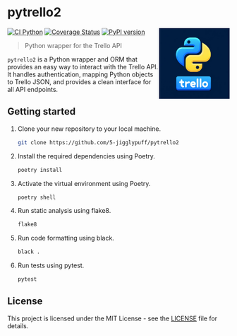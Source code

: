 # pytrello2

<img src="./assets/pytrello2.png" width="160" height="160" align="right">

[![CI Python](https://github.com/5-jigglypuff/pytrello2/actions/workflows/ci-python.yml/badge.svg?branch=master)](https://github.com/5-jigglypuff/pytrello2/actions/workflows/ci-python.yml) 
[![Coverage Status](https://coveralls.io/repos/github/5-jigglypuff/pytrello2/badge.svg?branch=master)](https://coveralls.io/github/5-jigglypuff/pytrello2?branch=master) 
[![PyPI version](https://badge.fury.io/py/pytrello2.svg)](https://badge.fury.io/py/pytrello2)

> Python wrapper for the Trello API

`pytrello2` is a Python wrapper and ORM that provides an easy way to interact with the Trello API. It handles authentication, mapping Python objects to Trello JSON, and provides a clean interface for all API endpoints.

## Getting started

1. Clone your new repository to your local machine.
    ```bash
    git clone https://github.com/5-jigglypuff/pytrello2
    ```
2. Install the required dependencies using Poetry.
    ```bash
    poetry install
    ```
3. Activate the virtual environment using Poetry.
    ```bash
    poetry shell
    ```
4. Run static analysis using flake8.
    ```bash
    flake8
    ```
5. Run code formatting using black.
    ```bash
    black .
    ```
6. Run tests using pytest.
    ```bash
    pytest
    ```

## License

This project is licensed under the MIT License - see the [LICENSE](./LICENSE) file for details.
